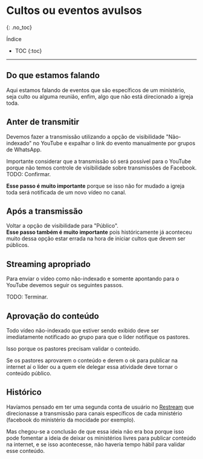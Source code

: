 # Cultos ou eventos avulsos
{: .no_toc}

Índice
* TOC
{:toc}
---

## Do que estamos falando
Aqui estamos falando de eventos que são específicos de um ministério, seja culto ou alguma reunião, enfim, algo que não está direcionado a igreja toda.

## Anter de transmitir
Devemos fazer a transmissão utilizando a opção de visibilidade "Não-indexado" no YouTube e expalhar o link do evento manualmente por grupos de WhatsApp.

Importante considerar que a transmissão só será possível para o YouTube porque não temos controle de visibilidade sobre transmissões de Facebook. TODO: Confirmar.

**Esse passo é muito importante** porque se isso não for mudado a igreja toda será notificada de um novo vídeo no canal.

## Após a transmissão
Voltar a opção de visibilidade para "Público".\
**Esse passo também é muito importante** pois históricamente já aconteceu muito dessa opção estar errada na hora de iniciar cultos que devem ser públicos.

## Streaming apropriado
Para enviar o vídeo como não-indexado e somente apontando para o YouTube devemos seguir os seguintes passos.

TODO: Terminar.

## Aprovação do conteúdo
Todo vídeo não-indexado que estiver sendo exibido deve ser imediatamente notificado ao grupo para que o líder notifique os pastores.

Isso porque os pastores precisam validar o conteúdo.

Se os pastores aprovarem o conteúdo e derem o ok para publicar na internet aí o líder ou a quem ele delegar essa atividade deve tornar o conteúdo público.

## Histórico
Havíamos pensado em ter uma segunda conta de usuário no [Restream](/ibcalvariotv/transmissao/equipamentos-e-programas/#restream) que direcionasse a transmissão para canais específicos de cada ministério (facebook do ministério da mocidade por exemplo).

Mas chegou-se a conclusão de que essa ideia não era boa porque isso pode fomentar a ideia de deixar os ministérios livres para publicar conteúdo na internet, e se isso acontecesse, não haveria tempo hábil para validar esse conteúdo.